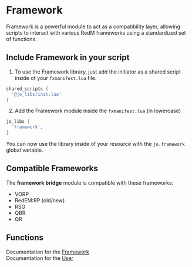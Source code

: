 # Framework

Framework is a powerful module to act as a compatibility layer, allowing scripts to interact with various RedM frameworks using a standardized set of functions.

## Include Framework in your script

1. To use the Framework library, just add the initiator as a shared script inside of your `fxmanifest.lua` file.
```lua
shared_scripts {
  '@jo_libs/init.lua'
}

```
2. Add the Framework module inside the `fxmanifest.lua` (in lowercase)
```lua
jo_libs {
  'framework',
}

```
You can now use the library inside of your resource with the `jo.framework` global variable.

## Compatible Frameworks
The **framework bridge** module is compatible with these frameworks:
* VORP  
* RedEM:RP (old/new)  
* RSG  
* QBR  
* QR  
  
## Functions

Documentation for the [Framework](./framework.md)  
Documentation for the [User](./user.md) 

